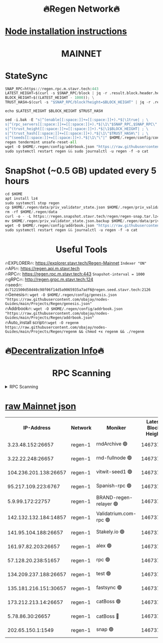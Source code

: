 <h1 align="center"> 🔥Regen Network🔥</h1>

[Node installation instructions](https://github.com/obajay/nodes-Guides/tree/main/Projects/Regen)
=
<h1 align="center"> MAINNET</h1>

# StateSync
```python
SNAP_RPC=https://regen.rpc.m.stavr.tech:443
LATEST_HEIGHT=$(curl -s $SNAP_RPC/block | jq -r .result.block.header.height); \
BLOCK_HEIGHT=$((LATEST_HEIGHT - 1000)); \
TRUST_HASH=$(curl -s "$SNAP_RPC/block?height=$BLOCK_HEIGHT" | jq -r .result.block_id.hash)

echo $LATEST_HEIGHT $BLOCK_HEIGHT $TRUST_HASH

sed -i.bak -E "s|^(enable[[:space:]]+=[[:space:]]+).*$|\1true| ; \
s|^(rpc_servers[[:space:]]+=[[:space:]]+).*$|\1\"$SNAP_RPC,$SNAP_RPC\"| ; \
s|^(trust_height[[:space:]]+=[[:space:]]+).*$|\1$BLOCK_HEIGHT| ; \
s|^(trust_hash[[:space:]]+=[[:space:]]+).*$|\1\"$TRUST_HASH\"| ; \
s|^(seeds[[:space:]]+=[[:space:]]+).*$|\1\"\"|" $HOME/.regen/config/config.toml
regen tendermint unsafe-reset-all
wget -O $HOME/.regen/config/addrbook.json "https://raw.githubusercontent.com/obajay/nodes-Guides/main/Projects/Regen/addrbook.json"
sudo systemctl restart regen && sudo journalctl -u regen -f -o cat
```
# SnapShot (~0.5 GB) updated every 5 hours
```python
cd $HOME
apt install lz4
sudo systemctl stop regen
cp $HOME/.regen/data/priv_validator_state.json $HOME/.regen/priv_validator_state.json.backup
rm -rf $HOME/.regen/data
curl -o - -L https://regen.snapshot.stavr.tech/regen/regen-snap.tar.lz4 | lz4 -c -d - | tar -x -C $HOME/.regen --strip-components 2
mv $HOME/.regen/priv_validator_state.json.backup $HOME/.regen/data/priv_validator_state.json
wget -O $HOME/.regen/config/addrbook.json "https://raw.githubusercontent.com/obajay/nodes-Guides/main/Projects/Regen/addrbook.json"
sudo systemctl restart regen && journalctl -u regen -f -o cat
```

 <h1 align="center"> Useful Tools</h1>

🔥EXPLORER🔥:     https://explorer.stavr.tech/Regen-Mainnet        `Indexer "ON"` \
🔥API🔥:          https://regen.api.m.stavr.tech \
🔥RPC🔥:          https://regen.rpc.m.stavr.tech:443              `Snapshot-interval = 1000` \
🔥gRPC🔥:         http://regen.grpc.m.stavr.tech:124 \
🔥seed🔥:      `dc7121500d58d40c98f06f14d5a9065935a7adf6@regen.seed.stavr.tech:2126` \
🔥Genesis🔥:   `wget -O $HOME/.regen/config/genesis.json "https://raw.githubusercontent.com/obajay/nodes-Guides/main/Projects/Regen/genesis.json"` \
🔥Addrbook🔥:  `wget -O $HOME/.regen/config/addrbook.json "https://raw.githubusercontent.com/obajay/nodes-Guides/main/Projects/Regen/addrbook.json"` \
🔥Auto_install script🔥:`wget -O regenm https://raw.githubusercontent.com/obajay/nodes-Guides/main/Projects/Regen/regenm && chmod +x regenm && ./regenm`

🔥[Decentralization Info](https://github.com/obajay/StateSync-snapshots/tree/main/Projects/Regen/Decentralization)🔥
=
<h1 align="center"> RPC Scanning</h1>

<details>
<summary>RPC Scanning</summary>

<h2 align="center"> We scan nodes in real time every 4 hours. And we provide the final result of RPC endpoints.
We cannot influence the operation of these nodes in any way. </h2>


```python
If Voting Power is higher than 0 --> then the Node is a validator of the network and may be subject to attack and be a potential threat to the chain.
```
```python
We marked such validators with a red symbol
```

</details>

[raw Mainnet json](https://rpc-check.regenm.stavr.tech/regenm/rpc-regenm-result.json)
=


<table><tr><th>IP-Address</th><th>Network</th><th>Moniker</th><th>Latest Block Height</th><th>Earliest Block Height</th><th>Catching Up</th><th>Tx Index</th><th>Voting Power</th><th>Scan Time</th></tr><tr><td>3.23.48.152:26657</td><td>regen-1</td><td>rndArchive 🟢</td><td>14673737</td><td>1</td><td>False</td><td>on</td><td>0</td><td>2024-02-13T06:45:44.904295633UTC</td></tr><tr><td>3.22.22.248:26657</td><td>regen-1</td><td>rnd-fullnode 🟢</td><td>14673736</td><td>4134001</td><td>False</td><td>on</td><td>0</td><td>2024-02-13T06:45:42.147936225UTC</td></tr><tr><td>104.236.201.138:26657</td><td>regen-1</td><td>vitwit-seed1 🟢</td><td>14673731</td><td>8943001</td><td>False</td><td>on</td><td>0</td><td>2024-02-13T06:45:14.112661930UTC</td></tr><tr><td>95.217.109.223:6767</td><td>regen-1</td><td>Spanish-rpc 🟢</td><td>14673740</td><td>10068001</td><td>False</td><td>on</td><td>0</td><td>2024-02-13T06:46:05.637396793UTC</td></tr><tr><td>5.9.99.172:22757</td><td>regen-1</td><td>BRAND-regen-relayer 🟢</td><td>14673741</td><td>10782501</td><td>False</td><td>on</td><td>0</td><td>2024-02-13T06:46:08.195967460UTC</td></tr><tr><td>142.132.132.184:14857</td><td>regen-1</td><td>Validatrium.com-rpc 🟢</td><td>14673741</td><td>11175001</td><td>False</td><td>on</td><td>0</td><td>2024-02-13T06:46:07.925984530UTC</td></tr><tr><td>141.95.104.188:26657</td><td>regen-1</td><td>Stakely.io 🟢</td><td>14673735</td><td>13442501</td><td>False</td><td>on</td><td>0</td><td>2024-02-13T06:45:33.079178442UTC</td></tr><tr><td>161.97.82.203:26657</td><td>regen-1</td><td>alex 🟢</td><td>14673738</td><td>13992001</td><td>False</td><td>on</td><td>0</td><td>2024-02-13T06:45:54.605984025UTC</td></tr><tr><td>57.128.20.238:51657</td><td>regen-1</td><td>rpc 🟢</td><td>14673740</td><td>13992001</td><td>False</td><td>on</td><td>0</td><td>2024-02-13T06:46:01.004364468UTC</td></tr><tr><td>134.209.237.188:26657</td><td>regen-1</td><td>test 🟢</td><td>14673742</td><td>13992001</td><td>False</td><td>on</td><td>0</td><td>2024-02-13T06:46:16.777331756UTC</td></tr><tr><td>135.181.216.151:30657</td><td>regen-1</td><td>fastsync 🟢</td><td>14673738</td><td>14457001</td><td>False</td><td>off</td><td>0</td><td>2024-02-13T06:45:54.190301765UTC</td></tr><tr><td>173.212.213.14:26657</td><td>regen-1</td><td>catBoss 🟢</td><td>14673737</td><td>14577001</td><td>False</td><td>on</td><td>0</td><td>2024-02-13T06:45:45.269512850UTC</td></tr><tr><td>5.78.86.30:26657</td><td>regen-1</td><td>catBoss 🔴</td><td>14673744</td><td>14650701</td><td>False</td><td>on</td><td>9076839268</td><td>2024-02-13T06:46:25.904864199UTC</td></tr><tr><td>202.65.150.1:1549</td><td>regen-1</td><td>snap 🟢</td><td>14673748</td><td>14669575</td><td>False</td><td>on</td><td>0</td><td>2024-02-13T06:46:51.720658870UTC</td></tr></table>
